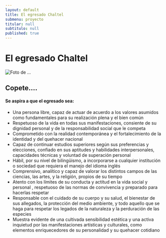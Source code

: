 ```yaml
---
layout: default
title: El egresado Chaltel
submenu: proyecto
titular: null
subtitulo: null
published: true
---
```


# El egresado Chaltel

![Foto de ...](http://placeimg.com/720/300/arch)

## Copete....  


#### Se aspira a que el egresado sea: 


- Una persona libre, capaz de actuar de acuerdo a los valores asumidos como fundamentales para su realización plena y el bien común 
- Respetuoso de la vida en todas sus manifestaciones,  consiente de su dignidad personal y de la responsabilidad social que le competa
- Comprometido con la realidad contemporánea y  el fortalecimiento de la identidad y del quehacer nacional
- Capaz de continuar estudios superiores según sus preferencias y elecciones, confiado en  sus aptitudes y habilidades interpersonales, capacidades técnicas y voluntad de superación personal
- Hábil, por su nivel de bilingüismo, a incorporarse a cualquier institución o sociedad que requiera el manejo del idioma inglés
- Comprensivo, analítico y capaz de valorar los distintos campos de las ciencias, las artes, y la religión, propios de su tiempo
- Atento con  los límites de su conducta y actitud en la vida social y personal , respetuoso de las normas de convivencia y preparado para hacerlas respetar
- Responsable con el cuidado de su cuerpo y su salud, el bienestar de sus allegados, la protección del medio ambiente, y todo aquello que se haga para respetar los legados de la naturaleza y la perduración de las especies
- Muestra  evidente de una cultivada sensibilidad estética y una activa inquietud por las manifestaciones artísticas y culturales, como elementos enriquecedores de su personalidad y su quehacer cotidiano